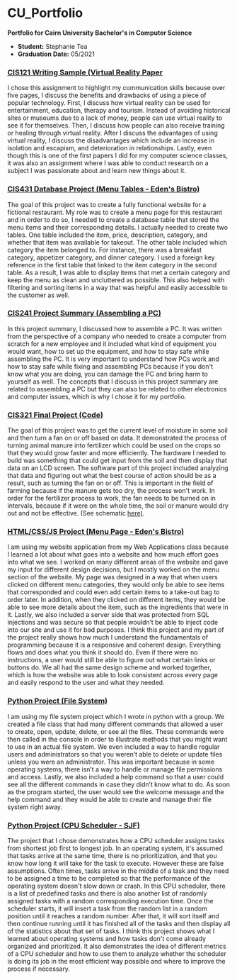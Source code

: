 # CU_Portfolio
__Portfolio for Cairn University Bachelor's in Computer Science__ 
* __Student:__ Stephanie Tea
* __Graduation Date:__ 05/2021

### [CIS121 Writing Sample (Virtual Reality Paper](https://github.com/stephaniemtea/CU_Portfolio/blob/86a84a430c3e21a7d1a0dc741591a12bc741106e/CIS121%20Paper%20(VR).pdf)
I chose this assignment to highlight my communication skills because over five pages, I discuss the benefits and drawbacks of using a piece of popular technology. First, I discuss how virtual reality can be used for entertainment, education, therapy and tourism. Instead of avoiding historical sites or museums due to a lack of money, people can use virtual reality to see it for themselves. Then, I discuss how people can also receive training or healing through virtual reality. After I discuss the advantages of using virtual reality, I discuss the disadvantages which include an increase in isolation and escapism, and deterioration in relationships. Lastly, even though this is one of the first papers I did for my computer science classes, it was also an assignment where I was able to conduct research on a subject I was passionate about and learn new things about it. 

### [CIS431 Database Project (Menu Tables - Eden's Bistro)](https://github.com/stephaniemtea/Edens-Bistro/tree/master/sql)
The goal of this project was to create a fully functional website for a fictional restaurant. My role was to create a menu page for this restaurant and in order to do so, I needed to create a database table that stored the menu items and their corresponding details. I actually needed to create two tables. One table included the item, price, description, category, and whether that item was available for takeout. The other table included which category the item belonged to. For instance, there was a breakfast category, appetizer category, and dinner category. I used a foreign key reference in the first table that linked to the item category in the second table. As a result, I was able to display items that met a certain category and keep the menu as clean and uncluttered as possible. This also helped with filtering and sorting items in a way that was helpful and easily accessible to the customer as well.

### [CIS241 Project Summary (Assembling a PC)](https://github.com/stephaniemtea/CU_Portfolio/blob/86a84a430c3e21a7d1a0dc741591a12bc741106e/CIS241%20Assembling%20a%20PC%20Project%20Summary.pdf)
In this project summary, I discussed how to assemble a PC. It was written from the perspective of a company who needed to create a computer from scratch for a new employee and it included what kind of equipment you would want, how to set up the equipment, and how to stay safe while assembling the PC. It is very important to understand how PCs work and how to stay safe while fixing and assembling PCs because if you don't know what you are doing, you can damage the PC and  bring harm to yourself as well. The concepts that I discuss in this project summary are related to assembling a PC but they can also be related to other electronics and computer issues, which is why I chose it for my portfolio. 

### [CIS321 Final Project (Code)](https://github.com/stephaniemtea/CU_Portfolio/blob/e3771ec1af8b7507ae0d66104580f8c7d5b62bbb/CIS321FinalProject.ino)
The goal of this project was to get the current level of moisture in some soil and then turn a fan on or off based on data. It demonstrated the process of turning animal manure into fertilizer which could be used on the crops so that they would grow faster and more efficiently. The hardware I needed to build was something that could get input from the soil and then display that data on an LCD screen. The software part of this project included analyzing that data and figuring out what the best course of action should be as a result, such as turning the fan on or off. This is important in the field of farming because if the manure gets too dry, the process won't work. In order for the fertilizer process to work, the fan needs to be turned on in intervals, because if it were on the whole time, the soil or manure would dry out and not be effective. (See schematic [here)](https://github.com/stephaniemtea/CU_Portfolio/blob/a5b03d5718fd2fe2c43a4344876b5db46d4da73a/CIS321%20Final%20Project.png).

### [HTML/CSS/JS Project (Menu Page - Eden's Bistro)](https://github.com/stephaniemtea/Edens-Bistro/blob/4db2b346da5ab56a065a4d92c08e688996871a79/menu.php)
I am using my website application from my Web Applications class because I learned a lot about what goes into a website and how much effort goes into what we see. I worked on many different areas of the website and gave my input for different design decisions, but I mostly worked on the menu section of the website. My page was designed in a way that when users clicked on different menu categories, they would only be able to see items that corresponded and could even add certain items to a take-out bag to order later. In addition, when they clicked on different items, they would be able to see more details about the item, such as the ingredients that were in it. Lastly, we also included a server side that was protected from SQL injections and was secure so that people wouldn’t be able to inject code into our site and use it for bad purposes. I think this project and my part of the project really shows how much I understand the fundamentals of programming because it is a responsive and coherent design. Everything flows and does what you think it should do. Even if there were no instructions, a user would still be able to figure out what certain links or buttons do. We all had the same design scheme and worked together, which is how the website was able to look consistent across every page and easily respond to the user and what they needed.

### [Python Project (File System)](https://github.com/stephaniemtea/CU_Portfolio/blob/472e33ba51396e60ae77e706e8cd48d0d5b23518/verySimpleFileSystem.py)
I am using my file system project which I wrote in python with a group. We created a file class that had many different commands that allowed a user to create, open, update, delete, or see all the files. These commands were then called in the console in order to illustrate methods that you might want to use in an actual file system. We even included a way to handle regular users and administrators so that you weren’t able to delete or update files unless you were an administrator. This was important because in some operating systems, there isn’t a way to handle or manage file permissions and access. Lastly, we also included a help command so that a user could see all the different commands in case they didn’t know what to do. As soon as the program started, the user would see the welcome message and the help command and they would be able to create and manage their file system right away. 

### [Python Project (CPU Scheduler - SJF)](https://github.com/stephaniemtea/CU_Portfolio/blob/dd864f850a77a759f582f0cfb5e7e1ec5541890a/SJF.py)
The project that I chose demonstrates how a CPU scheduler assigns tasks from shortest job first to longest job. In an operating system, it's assumed that tasks arrive at the same time, there is no prioritization, and that you know how long it will take for the task to execute. However these are false assumptions. Often times, tasks arrive in the middle of a task and they need to be assigned a time to be completed so that the performance of the operating system doesn't slow down or crash. In this CPU scheduler, there is a list of predefined tasks and there is also another list of randomly assigned tasks with a random corresponding execution time. Once the scheduler starts, it will insert a task from the random list in a random position until it reaches a random number. After that, it will sort itself and then continue running until it has finished all of the tasks and then display all of the statistics about that set of tasks. I think this project shows what I learned about operating systems and how tasks don't come already organized and prioritized. It also demonstrates the idea of different metrics of a CPU scheduler and how to use them to analyze whether the scheduler is doing its job in the most efficient way possible and where to improve the process if necessary. 
